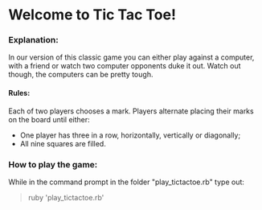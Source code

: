 # Welcome to Tic Tac Toe!

### Explanation:
In our version of this classic game you can either play against a computer, with a friend or watch two computer opponents duke it out. Watch out though, the computers can be pretty tough.

#### Rules:
Each of two players chooses a mark. Players alternate placing their marks on the board until either:
* One player has three in a row, horizontally, vertically or diagonally; 
* All nine squares are filled.

### How to play the game:
While in the command prompt in the folder "play_tictactoe.rb" type out:
>ruby 'play_tictactoe.rb'
